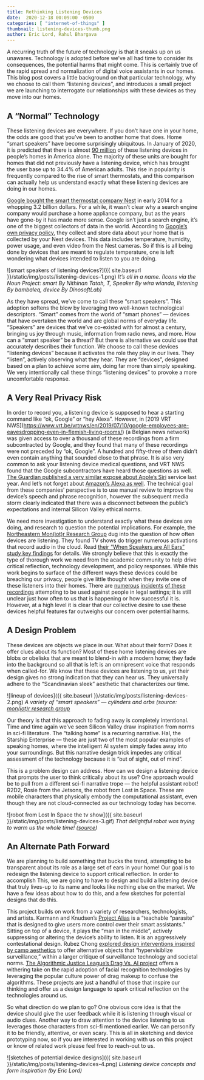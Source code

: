 ```yaml
---
title: Rethinking Listening Devices
date:  2020-12-18 00:09:00 -0500
categories: [ "internet-of-things" ]
thumbnail: listening-devices-thumb.png
author: Eric Lord, Rahul Bhargava
---
```


A recurring truth of the future of technology is that it sneaks up on us unawares. Technology is adopted before we’ve all had time to consider its consequences, the potential harms that might come. This is certainly true of the rapid spread and normalization of digital voice assistants in our homes. This blog post covers a little background on that particular technology, why we choose to call them “listening devices”, and introduces a small project we are launching to interrogate our relationships with these devices as they move into our homes.

## A “Normal” Technology

These listening devices are everywhere. If you don’t have one in your home, the odds are good that you’ve been to another home that does. Home “smart speakers” have become surprisingly ubiquitous. In January of 2020, it is predicted that there is almost [90 million](https://voicebot.ai/2020/04/28/nearly-90-million-u-s-adults-have-smart-speakers-adoption-now-exceeds-one-third-of-consumers/#:~:text=There%20were%2021.3%20million%20new,and%20use%20of%20smart%20speakers.) of these listening devices in people’s homes in America alone. The majority of these units are bought for homes that did not previously have a listening device, which has brought the user base up to 34.4% of American adults. This rise in popularity is frequently compared to the rise of smart thermostats, and this comparison can actually help us understand exactly what these listening devices are doing in our homes.

[Google bought the smart thermostat company Nest](https://www.wired.com/2014/01/googles-3-billion-nest-buy-finally-make-internet-things-real-us/) in early 2014 for a whopping 3.2 billion dollars. For a while, it wasn’t clear why a search engine company would purchase a home appliance company, but as the years have gone-by it has made more sense. Google isn’t just a search engine, it’s one of the biggest collectors of data in the world. According to [Google’s own privacy policy](https://store.google.com/magazine/google_nest_privacy), they collect and store data about your home that is collected by your Nest devices. This data includes temperature, humidity, power usage, and even video from the Nest cameras. So if this is all being done by devices that are meant to regulate temperature, one is left wondering what devices intended to listen to you are doing.

![smart speakers of listening devices?]({{ site.baseurl }}/static/img/posts/listening-devices-1.png)
*It’s all in a name. (Icons via the Noun Project: smart By Nithinan Tatah, T, Speaker By wira wianda, listening By bambaleq, device By DinosoftLab)*

As they have spread, we’ve come to call these “smart speakers”. This adoption softens the blow by leveraging two well-known technological descriptors. “Smart” comes from the world of “smart phones” — devices that have overtaken the world and are global norms of everyday life. “Speakers” are devices that we’ve co-existed with for almost a century, bringing us joy through music, information from radio news, and more. How can a “smart speaker” be a threat? But there is alternative we could use that accurately describes their function. We choose to call these devices “listening devices” because it activates the role they play in our lives. They “listen”, actively observing what they hear. They are “devices”, designed based on a plan to achieve some aim, doing far more than simply speaking. We very intentionally call these things “listening devices” to provoke a more uncomfortable response.

## A Very Real Privacy Risk

In order to record you, a listening device is supposed to hear a starting command like “ok, Google” or “hey Alexa”. However, in [2019 VRT NWS])https://www.vrt.be/vrtnws/en/2019/07/10/google-employees-are-eavesdropping-even-in-flemish-living-rooms/) (a Belgian news network) was given access to over a thousand of these recordings from a firm subcontracted by Google, and they found that many of these recordings were not preceded by “ok, Google”. A hundred and fifty-three of them didn’t even contain anything that sounded close to that phrase. It is also very common to ask your listening device medical questions, and VRT NWS found that the Google subcontractors have heard those questions as well. [The Guardian published a very similar exposé about Apple’s Siri](https://go.skimresources.com/?id=111346X1569486&isjs=1&jv=14.4.0-stackpath&sref=https%3A%2F%2Fwww.macworld.com%2Farticle%2F3411992%2Fapple-siri-eavesdropping-controversy-privacy-toggle.html&url=https%3A%2F%2Fwww.awin1.com%2Fcread.php%3Fawinmid%3D11152%26awinaffid%3D531979%26clickref%3Dconvert-a-link%26platform%3Dcl%26ued%3Dhttps%253A%252F%252Fwww.theguardian.com%252Ftechnology%252F2019%252Fjul%252F26%252Fapple-contractors-regularly-hear-confidential-details-on-siri-recordings%26blthash%3Dbb2a979a2fcbbcdea46d163840f7504b%26extr%3D%5B%5Bhttps%253A%252F%252Fwww.macworld.com%252Farticle%252F3411992%252Fapple-siri-eavesdropping-controversy-privacy-toggle.html%5D%5D&xguid=&xs=1&xtz=300&xuuid=998b496644476071dd3e2b4d82327e8b&cci=cdafbcd1b9961a85d9b878ed9938d788) service last year. And let’s not forget about [Amazon’s Alexa as well](https://www.cnet.com/how-to/amazon-and-google-are-listening-to-your-voice-recordings-heres-what-we-know/). The technical goal from these companies’ perspective is to use manual review to improve the device’s speech and phrase recognition, however the subsequent media storm clearly indicated that there was a disconnect between the public’s expectations and internal Silicon Valley ethical norms.

We need more investigation to understand exactly what these devices are doing, and research to question the potential implications. For example, the [Northeastern Mon(iot)r Research Group](https://moniotrlab.ccis.neu.edu) dug into the question of how often devices are listening. They found TV shows do trigger numerous activations that record audio in the cloud. Read [their “When Speakers are All Ears” study key findings](https://moniotrlab.ccis.neu.edu/smart-speakers-study-pets20/) for details. We strongly believe that this is exactly the type of thorough work we need from the academic community to help drive critical reflection, technology development, and policy responses.
While this work begins to surface of the different ways these devices could be breaching our privacy, people give little thought when they invite one of these listeners into their homes. There are [numerous](https://www.wired.com/2017/02/murder-case-tests-alexas-devotion-privacy/) [incidents](https://www.abc.net.au/news/2018-03-09/your-google-home-or-fit-bit-could-be-used-against-you-in-court/9510368) [of these recordings](https://techcrunch.com/2018/11/14/amazon-echo-recordings-judge-murder-case/) attempting to be used against people in legal settings; it is still unclear just how often to us that is happening or how successful it is. However, at a high level it is clear that our collective desire to use these devices helpful features far outweighs our concern over potential harms.

## A Design Problem

These devices are objects we place in our. What about their form? Does it offer clues about its function? Most of these home listening devices are blobs or obelisks that are meant to blend-in with a modern home; they fade into the background so all that is left is an omnipresent voice that responds when called-for. We know that these devices are listening to us, yet their design gives no strong indication that they can hear us. They universally adhere to the “Scandinavian sleek” aesthetic that characterizes our time.

![lineup of devices]({{ site.baseurl }}/static/img/posts/listening-devices-2.png)
*A variety of “smart speakers” — cylinders and orbs (source: [mon(iot)r research group](https://medium.com/r?url=https%3A%2F%2Fmoniotrlab.ccis.neu.edu)*

Our theory is that this approach to fading away is completely intentional. Time and time again we’ve seen Silicon Valley draw inspiration from norms in sci-fi literature. The “talking home” is a recurring narrative. Hal, the Starship Enterprise — these are just two of the most popular examples of speaking homes, where the intelligent AI system simply fades away into your surroundings. But this narrative design trick impedes any critical assessment of the technology because it is “out of sight, out of mind”.

This is a problem design can address. How can we design a listening device that prompts the user to think critically about its use? One approach would be to pull from a different sci-fi narrative trope — the helpful assistant robot! R2D2, Rosie from the Jetsons, the robot from Lost in Space. These are mobile characters that physically embody the computational assistant, even though they are not cloud-connected as our technology today has become.

![robot from Lost In Space the tv show]({{ site.baseurl }}/static/img/posts/listening-devices-3.gif)
*That delightful robot was trying to warm us the whole time! ([source](https://makeagif.com/i/a4vvhp))*

## An Alternate Path Forward

We are planning to build something that bucks the trend, attempting to be transparent about its role as a large set of ears in your home! Our goal is to redesign the listening device to support critical reflection. In order to accomplish This, we are going to have to design and build a listening device that truly lives-up to its name and looks like nothing else on the market. We have a few ideas about how to do this, and a few sketches for potential designs that do this.

This project builds on work from a variety of researchers, technologists, and artists. Karmann and Knudsen’s [Project Alias](http://bjoernkarmann.dk/project_alias) is a “teachable “parasite” that is designed to give users more control over their smart assistants.” Sitting on top of a device, it plays the “man in the middle”, actively suppressing or altering the device’s ability to listen. It is an aggressively contestational design. Rubez Chong [explored design interventions inspired by camp aesthetics](https://medium.com/@rubezzel/give-your-smart-devices-the-silent-treatment-with-this-hard-wear-kit-52c34ad05353) to offer alternative objects that “hypervisiblize surveillance,” within a larger critique of surveillance technology and societal norms. [The Algorithmic Justice League’s Drag Vs. AI project](https://www.ajl.org/drag-vs-ai) offers a withering take on the rapid adoption of facial recognition technologies by leveraging the popular culture power of drag makeup to confuse the algorithms. These projects are just a handful of those that inspire our thinking and offer us a design language to spark critical reflection on the technologies around us.

So what direction do we plan to go? One obvious core idea is that the device should give the user feedback while it is listening through visual or audio clues. Another way to draw attention to the device listening to us leverages those characters from sci-fi mentioned earlier. We can personify it to be friendly, attentive, or even scary. This is all in sketching and device prototyping now, so if you are interested in working with us on this project or know of related work please feel free to reach-out to us.

![sketches of potential device designs]({{ site.baseurl }}/static/img/posts/listening-devices-4.png)
*Listening device concepts and form inspiration (by Eric Lord)*
